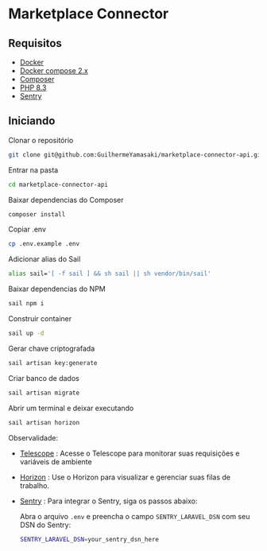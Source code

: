 # Marketplace Connector

## Requisitos

- [Docker](https://docs.docker.com/install/)  
- [Docker compose 2.x](https://docs.docker.com/compose/install/#prerequisites) 
- [Composer](https://getcomposer.org/)  
- [PHP 8.3](https://www.php.net/releases/8.3/en.php)
- [Sentry](https://sentry.io/welcome/)

## Iniciando

Clonar o repositório

```bash
git clone git@github.com:GuilhermeYamasaki/marketplace-connector-api.git
```

Entrar na pasta

```bash
cd marketplace-connector-api
```

Baixar dependencias do Composer

```bash
composer install
```

Copiar .env 

```bash
cp .env.example .env
```

Adicionar alias do Sail

```bash
alias sail='[ -f sail ] && sh sail || sh vendor/bin/sail'
```

Baixar dependencias do NPM

```bash
sail npm i
```

Construir container

```bash
sail up -d
```

Gerar chave criptografada

```bash
sail artisan key:generate
```

Criar banco de dados

```bash
sail artisan migrate
```

Abrir um terminal e deixar executando

```bash
sail artisan horizon
```

Observalidade:
- [Telescope](https://localhost:8000/telescope) : Acesse o Telescope para monitorar suas requisições e variáveis de ambiente
- [Horizon](https://localhost:8000/horizon) : Use o Horizon para visualizar e gerenciar suas filas de trabalho.
- [Sentry](https://sentry.io/welcome/) : Para integrar o Sentry, siga os passos abaixo:

    Abra o arquivo `.env` e preencha o campo `SENTRY_LARAVEL_DSN` com seu DSN do Sentry:
    ```bash
    SENTRY_LARAVEL_DSN=your_sentry_dsn_here
    ```
